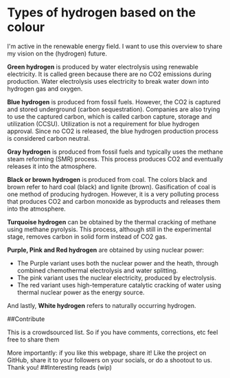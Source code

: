 # Types of hydrogen based on the colour

I'm active in the renewable energy field. I want to use this overview to share my vision on the (hydrogen) future.

**Green hydrogen** is produced by water electrolysis using renewable electricity. It is called green because there are no CO2 emissions during production. Water electrolysis uses electricity to break water down into hydrogen gas and oxygen.

**Blue hydrogen** is produced from fossil fuels. However, the CO2 is captured and stored underground (carbon sequestration). Companies are also trying to use the captured carbon, which is called carbon capture, storage and utilization (CCSU). Utilization is not a requirement for blue hydrogen approval. Since no CO2 is released, the blue hydrogen production process is considered carbon neutral.

**Gray hydrogen** is produced from fossil fuels and typically uses the methane steam reforming (SMR) process. This process produces CO2 and eventually releases it into the atmosphere.

**Black or brown hydrogen** is produced from coal. The colors black and brown refer to hard coal (black) and lignite (brown). Gasification of coal is one method of producing hydrogen. However, it is a very polluting process that produces CO2 and carbon monoxide as byproducts and releases them into the atmosphere.

**Turquoise hydrogen** can be obtained by the thermal cracking of methane using methane pyrolysis. This process, although still in the experimental stage, removes carbon in solid form instead of CO2 gas.

**Purple, Pink and Red hydrogen** are obtained by using nuclear power:
- The Purple variant uses both the nuclear power and the heath, through combined chemothermal electrolysis and water splitting. 
- The pink variant uses the nuclear electricity, produced by electrolysis.
- The red variant uses high-temperature catalytic cracking of water using thermal nuclear power as the energy source.

And lastly, **White hydrogen** refers to naturally occurring hydrogen.

##Contribute

This is a crowdsourced list. So if you have comments, corrections, etc feel free to share them

More importantly: if you like this webpage, share it! Like the project on GitHub, share it to your followers on your socials, or do a shootout to us. Thank you!
##Interesting reads
(wip)
